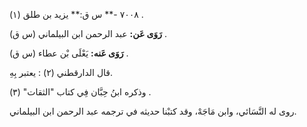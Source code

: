 ٧٠٠٨ -** س ق:** يزيد بن طلق (١) .

**رَوَى عَن:** عبد الرحمن ابن البيلماني (س ق) .

**رَوَى عَنه:** يَعْلَى بْن عطاء (س ق) .

قال الدارقطني (٢) : يعتبر بِهِ.

وذكره ابنُ حِبَّان فِي كتاب "الثقات" (٣) .

روى له النَّسَائي، وابن مَاجَهْ، وقد كتبْنا حديثه في ترجمه عبد الرحمن ابن البيلماني.